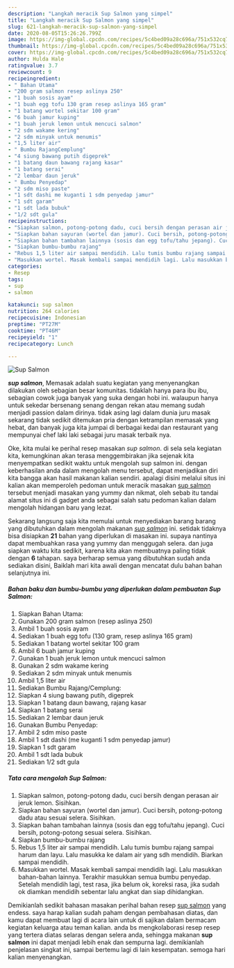 ```yaml
---
description: "Langkah meracik Sup Salmon yang simpel"
title: "Langkah meracik Sup Salmon yang simpel"
slug: 621-langkah-meracik-sup-salmon-yang-simpel
date: 2020-08-05T15:26:26.799Z
image: https://img-global.cpcdn.com/recipes/5c4bed09a28c696a/751x532cq70/sup-salmon-foto-resep-utama.jpg
thumbnail: https://img-global.cpcdn.com/recipes/5c4bed09a28c696a/751x532cq70/sup-salmon-foto-resep-utama.jpg
cover: https://img-global.cpcdn.com/recipes/5c4bed09a28c696a/751x532cq70/sup-salmon-foto-resep-utama.jpg
author: Hulda Hale
ratingvalue: 3.7
reviewcount: 9
recipeingredient:
- " Bahan Utama"
- "200 gram salmon resep aslinya 250"
- "1 buah sosis ayam"
- "1 buah egg tofu 130 gram resep aslinya 165 gram"
- "1 batang wortel sekitar 100 gram"
- "6 buah jamur kuping"
- "1 buah jeruk lemon untuk mencuci salmon"
- "2 sdm wakame kering"
- "2 sdm minyak untuk menumis"
- "1,5 liter air"
- " Bumbu RajangCemplung"
- "4 siung bawang putih digeprek"
- "1 batang daun bawang rajang kasar"
- "1 batang serai"
- "2 lembar daun jeruk"
- " Bumbu Penyedap"
- "2 sdm miso paste"
- "1 sdt dashi me kuganti 1 sdm penyedap jamur"
- "1 sdt garam"
- "1 sdt lada bubuk"
- "1/2 sdt gula"
recipeinstructions:
- "Siapkan salmon, potong-potong dadu, cuci bersih dengan perasan air jeruk lemon. Sisihkan."
- "Siapkan bahan sayuran (wortel dan jamur). Cuci bersih, potong-potong dadu atau sesuai selera. Sisihkan."
- "Siapkan bahan tambahan lainnya (sosis dan egg tofu/tahu jepang). Cuci bersih, potong-potong sesuai selera. Sisihkan."
- "Siapkan bumbu-bumbu rajang"
- "Rebus 1,5 liter air sampai mendidih. Lalu tumis bumbu rajang sampai harum dan layu. Lalu masukka ke dalam air yang sdh mendidih. Biarkan sampai mendidih."
- "Masukkan wortel. Masak kembali sampai mendidih lagi. Lalu masukkan bahan-bahan lainnya. Terakhir masukkan semua bumbu penyedap. Setelah mendidih lagi, test rasa, jika belum ok, koreksi rasa, jika sudah ok diamkan mendidih sebentar lalu angkat dan siap dihidangkan."
categories:
- Resep
tags:
- sup
- salmon

katakunci: sup salmon 
nutrition: 264 calories
recipecuisine: Indonesian
preptime: "PT27M"
cooktime: "PT46M"
recipeyield: "1"
recipecategory: Lunch

---
```



![Sup Salmon](https://img-global.cpcdn.com/recipes/5c4bed09a28c696a/751x532cq70/sup-salmon-foto-resep-utama.jpg)

<b><i>sup salmon</i></b>, Memasak adalah suatu kegiatan yang menyenangkan dilakukan oleh sebagian besar komunitas. tidaklah hanya para ibu ibu, sebagian cowok juga banyak yang suka dengan hobi ini. walaupun hanya untuk sekedar bersenang senang dengan rekan atau memang sudah menjadi passion dalam dirinya. tidak asing lagi dalam dunia juru masak sekarang tidak sedikit ditemukan pria dengan ketrampilan memasak yang hebat, dan banyak juga kita jumpai di berbagai kedai dan restaurant yang mempunyai chef laki laki sebagai juru masak terbaik nya.



Oke, kita mulai ke perihal resep masakan <i>sup salmon</i>. di sela sela kegiatan kita, kemungkinan akan terasa menggembirakan jika sejenak kita menyempatkan sedikit waktu untuk mengolah sup salmon ini. dengan keberhasilan anda dalam mengolah menu tersebut, dapat menjadikan diri kita bangga akan hasil makanan kalian sendiri. apalagi disini melalui situs ini kalian akan memperoleh pedoman untuk meracik masakan <u>sup salmon</u> tersebut menjadi masakan yang yummy dan nikmat, oleh sebab itu tandai alamat situs ini di gadget anda sebagai salah satu pedoman kalian dalam mengolah hidangan baru yang lezat.


Sekarang langsung saja kita memulai untuk menyediakan barang barang yang dibutuhkan dalam mengolah makanan <u><i>sup salmon</i></u> ini. setidak tidaknya bisa disiapkan <b>21</b> bahan yang diperlukan di masakan ini. supaya nantinya dapat membuahkan rasa yang yummy dan menggugah selera. dan juga siapkan waktu kita sedikit, karena kita akan membuatnya paling tidak dengan <b>6</b> tahapan. saya berharap semua yang dibutuhkan sudah anda sediakan disini, Baiklah mari kita awali dengan mencatat dulu bahan bahan selanjutnya ini.

<!--inarticleads1-->

##### Bahan baku dan bumbu-bumbu yang diperlukan dalam pembuatan Sup Salmon:

1. Siapkan  Bahan Utama:
1. Gunakan 200 gram salmon (resep aslinya 250)
1. Ambil 1 buah sosis ayam
1. Sediakan 1 buah egg tofu (130 gram, resep aslinya 165 gram)
1. Sediakan 1 batang wortel sekitar 100 gram
1. Ambil 6 buah jamur kuping
1. Gunakan 1 buah jeruk lemon untuk mencuci salmon
1. Gunakan 2 sdm wakame kering
1. Sediakan 2 sdm minyak untuk menumis
1. Ambil 1,5 liter air
1. Sediakan  Bumbu Rajang/Cemplung:
1. Siapkan 4 siung bawang putih, digeprek
1. Siapkan 1 batang daun bawang, rajang kasar
1. Siapkan 1 batang serai
1. Sediakan 2 lembar daun jeruk
1. Gunakan  Bumbu Penyedap:
1. Ambil 2 sdm miso paste
1. Ambil 1 sdt dashi (me kuganti 1 sdm penyedap jamur)
1. Siapkan 1 sdt garam
1. Ambil 1 sdt lada bubuk
1. Sediakan 1/2 sdt gula




<!--inarticleads2-->

##### Tata cara mengolah Sup Salmon:

1. Siapkan salmon, potong-potong dadu, cuci bersih dengan perasan air jeruk lemon. Sisihkan.
1. Siapkan bahan sayuran (wortel dan jamur). Cuci bersih, potong-potong dadu atau sesuai selera. Sisihkan.
1. Siapkan bahan tambahan lainnya (sosis dan egg tofu/tahu jepang). Cuci bersih, potong-potong sesuai selera. Sisihkan.
1. Siapkan bumbu-bumbu rajang
1. Rebus 1,5 liter air sampai mendidih. Lalu tumis bumbu rajang sampai harum dan layu. Lalu masukka ke dalam air yang sdh mendidih. Biarkan sampai mendidih.
1. Masukkan wortel. Masak kembali sampai mendidih lagi. Lalu masukkan bahan-bahan lainnya. Terakhir masukkan semua bumbu penyedap. Setelah mendidih lagi, test rasa, jika belum ok, koreksi rasa, jika sudah ok diamkan mendidih sebentar lalu angkat dan siap dihidangkan.




Demikianlah sedikit bahasan masakan perihal bahan resep <u>sup salmon</u> yang endess. saya harap kalian sudah paham dengan pembahasan diatas, dan kamu dapat membuat lagi di acara lain untuk di sajikan dalam bermacam kegiatan keluarga atau teman kalian. anda bs mengkolaborasi resep resep yang tertera diatas selaras dengan selera anda, sehingga makanan <b>sup salmon</b> ini dapat menjadi lebih enak dan sempurna lagi. demikianlah penjelasan singkat ini, sampai bertemu lagi di lain kesempatan. semoga hari kalian menyenangkan.

